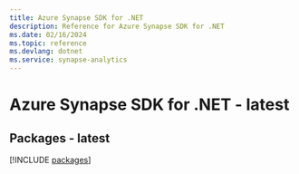 ```yaml
---
title: Azure Synapse SDK for .NET
description: Reference for Azure Synapse SDK for .NET
ms.date: 02/16/2024
ms.topic: reference
ms.devlang: dotnet
ms.service: synapse-analytics
---
```

# Azure Synapse SDK for .NET - latest
## Packages - latest
[!INCLUDE [packages](synapse-index.md)]